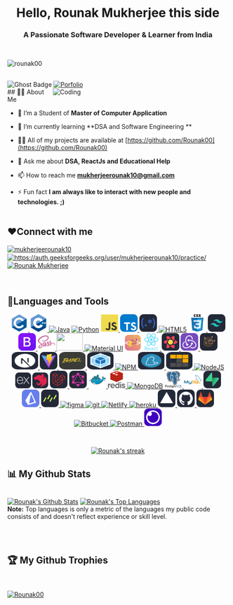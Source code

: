 



<h1 align="center">Hello, Rounak Mukherjee this side</h1>
<h3 align="center">A Passionate Software Developer & Learner from India</h3>
<br>
<p align="left"> <img src="https://komarev.com/ghpvc/?username=rounak00&label=Profile%20views&color=0e75b6&style=flat" alt="rounak00" /> </p>
<br>
<span><img src="https://img.shields.io/badge/ghost-000?style=for-the-badge&logo=ghost&logoColor=%23F7DF1E" alt="Ghost Badge" /></span>
<span><a href="https://rounak00.netlify.app/"  target="_blank"><img src="https://img.shields.io/badge/website-000000?style=for-the-badge&logo=About.me&logoColor=white" alt="Porfolio" /></a></span>
<br>
<img align="right" alt="Coding" width="400" src="https://media4.giphy.com/media/v1.Y2lkPTc5MGI3NjExMGpwcXQ4ZTF5ODU1eWRheW41djVzNjBiYXA4NWZ2cXp4aHlvcDNjeiZlcD12MV9pbnRlcm5hbF9naWZfYnlfaWQmY3Q9Zw/SWoSkN6DxTszqIKEqv/giphy.gif" >
## 🙋‍♂️ About Me

- 🔭 I’m a Student of **Master of Computer Application**

- 🌱 I’m currently learning **DSA and Software Engineering **

- 👨‍💻 All of my projects are available at [https://github.com/Rounak00](https://github.com/Rounak00)

- 💬 Ask me about **DSA, ReactJs and Educational Help**

- 📫 How to reach me **mukherjeerounak10@gmail.com**

- ⚡ Fun fact **I am always like to interact with new people and technologies. ;)**
<br><br>
## ❤Connect with me 
<p align="left" >
<a href="https://leetcode.com/Rounak_007/" target="_blank"><img align="center" src="https://raw.githubusercontent.com/rahuldkjain/github-profile-readme-generator/master/src/images/icons/Social/leet-code.svg" alt="mukherjeerounak10" height="30" width="40" /></a>
<a href="https://auth.geeksforgeeks.org/user/https://auth.geeksforgeeks.org/user/mukherjeerounak10/practice/" target="_blank"><img align="center" src="https://raw.githubusercontent.com/rahuldkjain/github-profile-readme-generator/master/src/images/icons/Social/geeks-for-geeks.svg" alt="https://auth.geeksforgeeks.org/user/mukherjeerounak10/practice/" height="30" width="40" /></a>
<a href="https://www.linkedin.com/in/rounak00/" target="_blank"><img align="center" src="https://raw.githubusercontent.com/rahuldkjain/github-profile-readme-generator/master/src/images/icons/Social/linked-in-alt.svg" alt="Rounak Mukherjee" height="30" width="40" /></a>
</p>
<br>

## 🚀Languages and Tools
<p align="center">
     <a href="https://www.cprogramming.com/" target="_blank" rel="noreferrer"> <img src="https://raw.githubusercontent.com/devicons/devicon/master/icons/c/c-original.svg" alt="c" width="40" height="40"/> </a> 
    <a href="https://www.w3schools.com/cpp/" target="_blank" rel="noreferrer"> <img src="https://raw.githubusercontent.com/devicons/devicon/master/icons/cplusplus/cplusplus-original.svg" alt="cplusplus" width="40" height="40"/> </a>
    <a href="https://www.oracle.com/java/" target="_blank" rel="noreferrer"><img src="https://raw.githubusercontent.com/danielcranney/readme-generator/main/public/icons/skills/java-colored.svg" width="36" height="36" alt="Java" /></a>
    <a href="https://www.python.org/" target="_blank" rel="noreferrer"><img src="https://raw.githubusercontent.com/danielcranney/readme-generator/main/public/icons/skills/python-colored.svg" width="36" height="36" alt="Python" /></a>
<a href="https://developer.mozilla.org/en-US/docs/Web/JavaScript" target="_blank" rel="noreferrer"> <img src="https://raw.githubusercontent.com/devicons/devicon/master/icons/javascript/javascript-original.svg" alt="javascript" width="40" height="40"/> </a> 
<a href="https://www.typescriptlang.org/" target="_blank" rel="noreferrer"> <img src="https://github.com/tandpfun/skill-icons/blob/main/icons/TypeScript.svg" alt="TypeScript" width="40" height="40"/> </a>
<a href="#" target="_blank" rel="noreferrer"> <img src="https://github.com/tandpfun/skill-icons/blob/main/icons/Regex-Dark.svg" alt="Regular Expression" width="40" height="40"/> </a>
     <a href="https://developer.mozilla.org/en-US/docs/Glossary/HTML5" target="_blank" rel="noreferrer"><img src="https://raw.githubusercontent.com/danielcranney/readme-generator/main/public/icons/skills/html5-colored.svg" width="36" height="36" alt="HTML5" /></a>
    <a href="https://www.w3schools.com/css/" target="_blank" rel="noreferrer"> <img src="https://raw.githubusercontent.com/devicons/devicon/master/icons/css3/css3-original-wordmark.svg" alt="css3" width="40" height="40"/> </a> 
    <a href="https://tailwindcss.com/" target="_blank" rel="noreferrer"> <img src="https://github.com/tandpfun/skill-icons/blob/main/icons/TailwindCSS-Dark.svg" alt="Tailwind" width="40" height="40"/> </a>
    <a href="https://getbootstrap.com/" target="_blank" rel="noreferrer"> <img src="https://github.com/tandpfun/skill-icons/blob/main/icons/Bootstrap.svg" alt="Bootstrap" width="40" height="40"/> </a>
    <a href="https://sass-lang.com" target="_blank" rel="noreferrer"> <img src="https://raw.githubusercontent.com/devicons/devicon/master/icons/sass/sass-original.svg" alt="sass" width="40" height="40"/> </a>
     <a href="https://lesscss.org" target="_blank" rel="noreferrer"> <img src="https://github.com/tandpfun/skill-icons/blob/main/icons/Less-Dark.svg" width="60" height="40"/> </a>
<a href="https://mui.com/" target="_blank" rel="noreferrer"><img src="https://raw.githubusercontent.com/danielcranney/readme-generator/main/public/icons/skills/materialui-colored.svg" width="36" height="36" alt="Material UI" /></a>
<a href="https://styled-components.com/" target="_blank" rel="noreferrer"><img src="https://github.com/tandpfun/skill-icons/blob/main/icons/StyledComponents.svg" width="36" height="36" alt="Styled Components" /></a>
     <a href="https://reactjs.org/" target="_blank" rel="noreferrer"> <img src="https://raw.githubusercontent.com/devicons/devicon/master/icons/react/react-original-wordmark.svg" alt="react" width="40" height="40"/> </a>
   <a href="https://tanstack.com/query/latest" target="_blank" rel="noreferrer"> <img src="https://github.com/LelouchFR/skill-icons/blob/main/assets/reactquery-auto.svg" alt="Tenstack Query" width="40" height="40"/> </a>
 <a href="https://redux.js.org/" target="_blank" rel="noreferrer"> <img src="https://github.com/tandpfun/skill-icons/blob/main/icons/Redux.svg" alt="redux" width="40" height="40"/> </a>
 <a href="https://zustand-demo.pmnd.rs/" target="_blank" rel="noreferrer"> <img src="https://github.com/LelouchFR/skill-icons/blob/main/assets/zustand-auto.svg" alt="zustand" width="40" height="40"/> </a>
 <a href="https://nextjs.io" target="_blank" rel="noreferrer"> <img src="https://github.com/tandpfun/skill-icons/blob/main/icons/NextJS-Dark.svg" alt="Next JS" width="60" height="40"/> </a>
<a href="https://vitejs.dev/" target="_blank" rel="noreferrer"> <img src="https://github.com/tandpfun/skill-icons/blob/main/icons/Vite-Dark.svg" alt="Vite" width="40" height="40"/> </a>
     <a href="https://babeljs.io" target="_blank" rel="noreferrer"> <img src="https://github.com/tandpfun/skill-icons/blob/main/icons/Babel.svg" alt="Babel" width="60" height="40"/> </a>
      <a href="https://webpack.js.org" target="_blank" rel="noreferrer"> <img src="https://github.com/tandpfun/skill-icons/blob/main/icons/Webpack-Dark.svg" alt="Webpack" width="60" height="40"/> </a>
     <a href="https://www.npmjs.com" target="_blank" rel="noreferrer"> <img src="https://github.com/tandpfun/skill-icons/blob/main/icons/Npm-Dark.svg" alt="NPM" width="60" height="40"/> </a>
     <a href="https://yarnpkg.com" target="_blank" rel="noreferrer"> <img src="https://github.com/tandpfun/skill-icons/blob/main/icons/Yarn-Dark.svg" alt="Yarn" width="60" height="40"/> </a>
     <a href="https://pnpm.io/" target="_blank" rel="noreferrer"> <img src="https://github.com/LelouchFR/skill-icons/blob/main/assets/pnpm-auto.svg" alt="PNPM" width="60" height="40"/> </a>
    <a href="https://nodejs.org/en/" target="_blank" rel="noreferrer"><img src="https://raw.githubusercontent.com/danielcranney/readme-generator/main/public/icons/skills/nodejs-colored.svg" width="36" height="36" alt="NodeJS" /></a>
     <a href="https://expressjs.com/" target="_blank" rel="noreferrer"><img src="https://github.com/tandpfun/skill-icons/blob/main/icons/ExpressJS-Dark.svg" width="36" height="36" alt="Express" /></a>
     <a href="https://nestjs.com/" target="_blank" rel="noreferrer"><img src="https://github.com/LelouchFR/skill-icons/blob/main/assets/nestjs-auto.svg" width="36" height="36" alt="NestJS" /></a>
            <a href="https://laravel.com/" target="_blank" rel="noreferrer"> <img src="https://github.com/tandpfun/skill-icons/blob/main/icons/Laravel-Dark.svg" alt="Laravel" width="40" height="40"/> </a>
            <a href="https://graphql.com/" target="_blank" rel="noreferrer"> <img src="https://github.com/tandpfun/skill-icons/blob/main/icons/GraphQL-Dark.svg" alt="GraphQL" width="40" height="40"/> </a>
     <a href="https://www.docker.com/" target="_blank" rel="noreferrer"> <img src="https://raw.githubusercontent.com/devicons/devicon/master/icons/docker/docker-original.svg" alt="Docker" width="40" height="40"/> </a> 
     <a href="https://redis.io" target="_blank" rel="noreferrer"> <img src="https://raw.githubusercontent.com/devicons/devicon/master/icons/redis/redis-original-wordmark.svg" alt="redis" width="40" height="40"/> </a>
     <a href="https://www.mongodb.com/" target="_blank" rel="noreferrer"><img src="https://raw.githubusercontent.com/danielcranney/readme-generator/main/public/icons/skills/mongodb-colored.svg" width="36" height="36" alt="MongoDB" /></a>
     <a href="https://www.postgresql.org" target="_blank" rel="noreferrer"> <img src="https://raw.githubusercontent.com/devicons/devicon/master/icons/postgresql/postgresql-original-wordmark.svg" alt="postgresql" width="40" height="40"/> </a>
    <a href="https://www.mysql.com/" target="_blank" rel="noreferrer"> <img src="https://raw.githubusercontent.com/devicons/devicon/master/icons/mysql/mysql-original-wordmark.svg" alt="mysql" width="40" height="40"/> </a>
<a href="https://supabase.com/" target="_blank" rel="noreferrer"> <img src="https://github.com/tandpfun/skill-icons/blob/main/icons/Supabase-Dark.svg" alt="supabase" width="40" height="40"/> </a>
     <a href="https://www.prisma.io/blog/prisma-online-data-browser-ejgg5c8p3u4x" target="_blank" rel="noreferrer"> <img src="https://github.com/tandpfun/skill-icons/blob/main/icons/Prisma.svg" alt="oracle" width="40" height="40"/> </a> 
 <a href="https://orm.drizzle.team/" target="_blank" rel="noreferrer"> <img src="https://github.com/LelouchFR/skill-icons/blob/main/assets/drizzle-auto.svg" alt="drizzle" width="40" height="40"/> </a>
    <a href="https://www.figma.com/" target="_blank" rel="noreferrer"> <img src="https://www.vectorlogo.zone/logos/figma/figma-icon.svg" alt="figma" width="40" height="40"/> </a> 
    <a href="https://git-scm.com/" target="_blank" rel="noreferrer"> <img src="https://www.vectorlogo.zone/logos/git-scm/git-scm-icon.svg" alt="git" width="40" height="40"/> </a>
     <a href="https://www.netlify.com" target="_blank" rel="noreferrer"> <img src="https://img.shields.io/badge/netlify-%23000000.svg?style=for-the-badge&logo=netlify&logoColor=#00C7B7" alt="Netlify" width="60" height="40"/> </a>
    <a href="https://heroku.com" target="_blank" rel="noreferrer"> <img src="https://www.vectorlogo.zone/logos/heroku/heroku-icon.svg" alt="heroku" width="40" height="40"/> </a>
       <a href="https://vercel.com/" target="_blank" rel="noreferrer"> <img src="https://github.com/tandpfun/skill-icons/blob/main/icons/Vercel-Dark.svg" alt="Varcel" width="40" height="40"/> </a>
       <a href="https://github.com" target="_blank" rel="noreferrer"> <img src="https://github.com/tandpfun/skill-icons/blob/main/icons/Github-Dark.svg" alt="Github" width="40" height="40"/> </a>
<a href="https://gitlab.com" target="_blank" rel="noreferrer"> <img src="https://github.com/LelouchFR/skill-icons/blob/main/assets/gitlab-auto.svg" alt="Gitlab" width="40" height="40"/> </a>
      <a href="https://bitbucket.org/product" target="_blank" rel="noreferrer"> <img src="https://github.com/tandpfun/skill-icons/blob/main/icons/BitBucket-Dark.svg" alt="Bitbucket" width="40" height="40"/> </a>
       <a href="https://postman.com" target="_blank" rel="noreferrer"> <img src="https://www.vectorlogo.zone/logos/getpostman/getpostman-icon.svg" alt="Postman" width="40" height="40"/> </a>
<a href="https://insomnia.com" target="_blank" rel="noreferrer"> <img src="https://github.com/LelouchFR/skill-icons/blob/main/assets/insomnia.svg" alt="Insomnia" width="40" height="40"/> </a>
     </p>
<br>
<p align="center">
    <a href="https://github.com/Rounak00/github-readme-streak-stats">
        <img title="🔥 Get streak stats for your profile at git.io/streak-stats" alt="Rounak's streak" src="https://github-readme-streak-stats.herokuapp.com/?user=Rounak00&theme=black-ice&hide_border=true&stroke=0000&background=060A0CD0"/>
    </a>
</p>

## 📊 My Github Stats

  <br/>
    <a href="https://github.com/Rounak00/github-readme-stats"><img alt="Rounak's Github Stats" src="https://github-readme-stats.vercel.app/api?username=Rounak00&show_icons=true&count_private=true&theme=react&hide_border=true&bg_color=0D1117" /></a>
  <a href="https://www.linkedin.com/in/rounak00/"><img alt="Rounak's Top Languages" src="https://github-readme-stats.vercel.app/api/top-langs/?username=Rounak00&langs_count=8&count_private=true&layout=compact&theme=react&hide_border=true&bg_color=0D1117" /></a>
  <br/>
  <b>Note:</b> Top languages is only a metric of the languages my public code consists of and doesn't reflect experience or skill level.



<br><br>
## 🏆 My Github Trophies
<br>
<p align="left"> <a href="https://github.com/ryo-ma/github-profile-trophy"><img src="https://github-profile-trophy.vercel.app/?username=rounak00&rank=-c" alt="Rounak00" /></a> </p>


